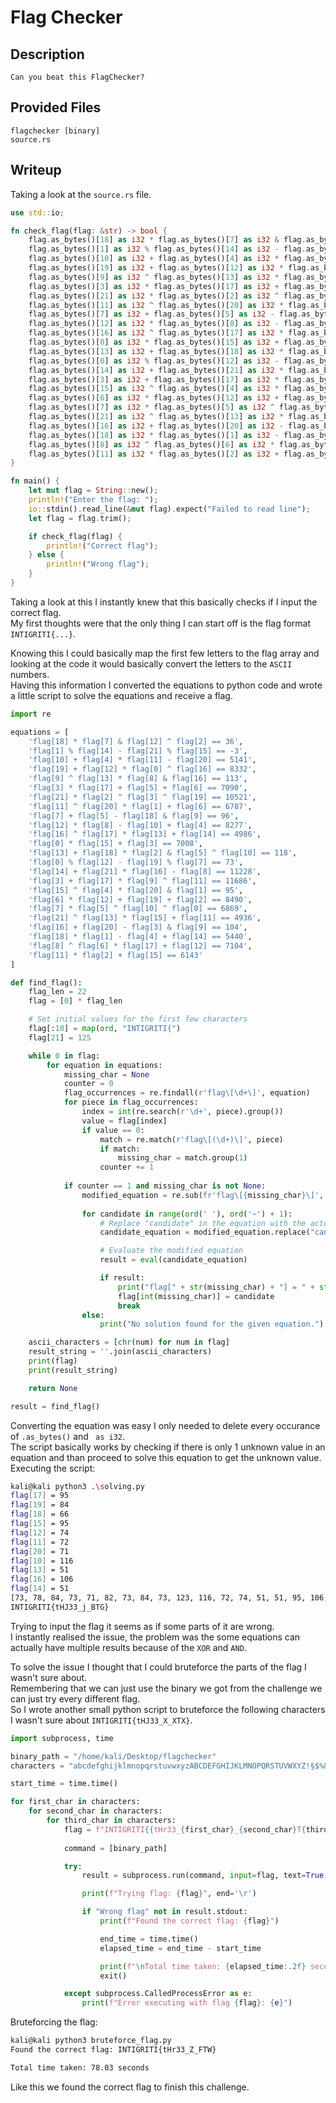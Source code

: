 # Flag Checker

## Description
```
Can you beat this FlagChecker?
```

## Provided Files
```
flagchecker [binary]
source.rs
```

## Writeup

Taking a look at the `source.rs` file. <br/>
```rs
use std::io;

fn check_flag(flag: &str) -> bool {
    flag.as_bytes()[18] as i32 * flag.as_bytes()[7] as i32 & flag.as_bytes()[12] as i32 ^ flag.as_bytes()[2] as i32 == 36 &&
    flag.as_bytes()[1] as i32 % flag.as_bytes()[14] as i32 - flag.as_bytes()[21] as i32 % flag.as_bytes()[15] as i32 == -3 &&
    flag.as_bytes()[10] as i32 + flag.as_bytes()[4] as i32 * flag.as_bytes()[11] as i32 - flag.as_bytes()[20] as i32 == 5141 &&
    flag.as_bytes()[19] as i32 + flag.as_bytes()[12] as i32 * flag.as_bytes()[0] as i32 ^ flag.as_bytes()[16] as i32 == 8332 &&
    flag.as_bytes()[9] as i32 ^ flag.as_bytes()[13] as i32 * flag.as_bytes()[8] as i32 & flag.as_bytes()[16] as i32 == 113 &&
    flag.as_bytes()[3] as i32 * flag.as_bytes()[17] as i32 + flag.as_bytes()[5] as i32 + flag.as_bytes()[6] as i32 == 7090 &&
    flag.as_bytes()[21] as i32 * flag.as_bytes()[2] as i32 ^ flag.as_bytes()[3] as i32 ^ flag.as_bytes()[19] as i32 == 10521 &&
    flag.as_bytes()[11] as i32 ^ flag.as_bytes()[20] as i32 * flag.as_bytes()[1] as i32 + flag.as_bytes()[6] as i32 == 6787 &&
    flag.as_bytes()[7] as i32 + flag.as_bytes()[5] as i32 - flag.as_bytes()[18] as i32 & flag.as_bytes()[9] as i32 == 96 &&
    flag.as_bytes()[12] as i32 * flag.as_bytes()[8] as i32 - flag.as_bytes()[10] as i32 + flag.as_bytes()[4] as i32 == 8277 &&
    flag.as_bytes()[16] as i32 ^ flag.as_bytes()[17] as i32 * flag.as_bytes()[13] as i32 + flag.as_bytes()[14] as i32 == 4986 &&
    flag.as_bytes()[0] as i32 * flag.as_bytes()[15] as i32 + flag.as_bytes()[3] as i32 == 7008 &&
    flag.as_bytes()[13] as i32 + flag.as_bytes()[18] as i32 * flag.as_bytes()[2] as i32 & flag.as_bytes()[5] as i32 ^ flag.as_bytes()[10] as i32 == 118 &&
    flag.as_bytes()[0] as i32 % flag.as_bytes()[12] as i32 - flag.as_bytes()[19] as i32 % flag.as_bytes()[7] as i32 == 73 &&
    flag.as_bytes()[14] as i32 + flag.as_bytes()[21] as i32 * flag.as_bytes()[16] as i32 - flag.as_bytes()[8] as i32 == 11228 &&
    flag.as_bytes()[3] as i32 + flag.as_bytes()[17] as i32 * flag.as_bytes()[9] as i32 ^ flag.as_bytes()[11] as i32 == 11686 &&
    flag.as_bytes()[15] as i32 ^ flag.as_bytes()[4] as i32 * flag.as_bytes()[20] as i32 & flag.as_bytes()[1] as i32 == 95 &&
    flag.as_bytes()[6] as i32 * flag.as_bytes()[12] as i32 + flag.as_bytes()[19] as i32 + flag.as_bytes()[2] as i32 == 8490 &&
    flag.as_bytes()[7] as i32 * flag.as_bytes()[5] as i32 ^ flag.as_bytes()[10] as i32 ^ flag.as_bytes()[0] as i32 == 6869 &&
    flag.as_bytes()[21] as i32 ^ flag.as_bytes()[13] as i32 * flag.as_bytes()[15] as i32 + flag.as_bytes()[11] as i32 == 4936 &&
    flag.as_bytes()[16] as i32 + flag.as_bytes()[20] as i32 - flag.as_bytes()[3] as i32 & flag.as_bytes()[9] as i32 == 104 &&
    flag.as_bytes()[18] as i32 * flag.as_bytes()[1] as i32 - flag.as_bytes()[4] as i32 + flag.as_bytes()[14] as i32 == 5440 &&
    flag.as_bytes()[8] as i32 ^ flag.as_bytes()[6] as i32 * flag.as_bytes()[17] as i32 + flag.as_bytes()[12] as i32 == 7104 &&
    flag.as_bytes()[11] as i32 * flag.as_bytes()[2] as i32 + flag.as_bytes()[15] as i32 == 6143
}

fn main() {
    let mut flag = String::new();
    println!("Enter the flag: ");
    io::stdin().read_line(&mut flag).expect("Failed to read line");
    let flag = flag.trim();

    if check_flag(flag) {
        println!("Correct flag");
    } else {
        println!("Wrong flag");
    }
}
```

Taking a look at this I instantly knew that this basically checks if I input the correct flag. <br/>
My first thoughts were that the only thing I can start off is the flag format `INTIGRITI{...}`. <br/>

Knowing this I could basically map the first few letters to the flag array and looking at the code it would basically convert the letters to the `ASCII` numbers. <br/>
Having this information I converted the equations to python code and wrote a little script to solve the equations and receive a flag. <br/>
```py
import re

equations = [
    'flag[18] * flag[7] & flag[12] ^ flag[2] == 36',
    'flag[1] % flag[14] - flag[21] % flag[15] == -3',
    'flag[10] + flag[4] * flag[11] - flag[20] == 5141',
    'flag[19] + flag[12] * flag[0] ^ flag[16] == 8332',
    'flag[9] ^ flag[13] * flag[8] & flag[16] == 113',
    'flag[3] * flag[17] + flag[5] + flag[6] == 7090',
    'flag[21] * flag[2] ^ flag[3] ^ flag[19] == 10521',
    'flag[11] ^ flag[20] * flag[1] + flag[6] == 6787',
    'flag[7] + flag[5] - flag[18] & flag[9] == 96',
    'flag[12] * flag[8] - flag[10] + flag[4] == 8277',
    'flag[16] ^ flag[17] * flag[13] + flag[14] == 4986',
    'flag[0] * flag[15] + flag[3] == 7008',
    'flag[13] + flag[18] * flag[2] & flag[5] ^ flag[10] == 118',
    'flag[0] % flag[12] - flag[19] % flag[7] == 73',
    'flag[14] + flag[21] * flag[16] - flag[8] == 11228',
    'flag[3] + flag[17] * flag[9] ^ flag[11] == 11686',
    'flag[15] ^ flag[4] * flag[20] & flag[1] == 95',
    'flag[6] * flag[12] + flag[19] + flag[2] == 8490',
    'flag[7] * flag[5] ^ flag[10] ^ flag[0] == 6869',
    'flag[21] ^ flag[13] * flag[15] + flag[11] == 4936',
    'flag[16] + flag[20] - flag[3] & flag[9] == 104',
    'flag[18] * flag[1] - flag[4] + flag[14] == 5440',
    'flag[8] ^ flag[6] * flag[17] + flag[12] == 7104',
    'flag[11] * flag[2] + flag[15] == 6143'
]

def find_flag():
    flag_len = 22
    flag = [0] * flag_len

    # Set initial values for the first few characters
    flag[:10] = map(ord, "INTIGRITI{")
    flag[21] = 125

    while 0 in flag:
        for equation in equations:
            missing_char = None
            counter = 0
            flag_occurrences = re.findall(r'flag\[\d+\]', equation)
            for piece in flag_occurrences:
                index = int(re.search(r'\d+', piece).group())
                value = flag[index]
                if value == 0:
                    match = re.match(r'flag\[(\d+)\]', piece)
                    if match:
                        missing_char = match.group(1)
                    counter += 1
            
            if counter == 1 and missing_char is not None:
                modified_equation = re.sub(fr'flag\[{missing_char}\]', "candidate", equation)
                
                for candidate in range(ord(' '), ord('~') + 1):
                    # Replace "candidate" in the equation with the actual candidate value
                    candidate_equation = modified_equation.replace("candidate", str(candidate))

                    # Evaluate the modified equation
                    result = eval(candidate_equation)

                    if result:
                        print("flag[" + str(missing_char) + "] = " + str(candidate))
                        flag[int(missing_char)] = candidate
                        break
                else:
                    print("No solution found for the given equation.")

    ascii_characters = [chr(num) for num in flag]
    result_string = ''.join(ascii_characters)
    print(flag)
    print(result_string)

    return None

result = find_flag()
```

Converting the equation was easy I only needed to delete every occurance of `.as_bytes()` and ` as i32`. <br/>
The script basically works by checking if there is only 1 unknown value in an equation and than proceed to solve this equation to get the unknown value. <br/>
Executing the script: <br/>
```sh
kali@kali python3 .\solving.py
flag[17] = 95
flag[19] = 84
flag[18] = 66
flag[15] = 95
flag[12] = 74
flag[11] = 72
flag[20] = 71
flag[10] = 116
flag[13] = 51
flag[16] = 106
flag[14] = 51
[73, 78, 84, 73, 71, 82, 73, 84, 73, 123, 116, 72, 74, 51, 51, 95, 106, 95, 66, 84, 71, 125]
INTIGRITI{tHJ33_j_BTG}
```

Trying to input the flag it seems as if some parts of it are wrong. <br/>
I instantly realised the issue, the problem was the some equations can actually have multiple results because of the `XOR` and `AND`. <br/> 

To solve the issue I thought that I could bruteforce the parts of the flag I wasn't sure about. <br/>
Remembering that we can just use the binary we got from the challenge we can just try every different flag. <br/>
So I wrote another small python script to bruteforce the following characters I wasn't sure about `INTIGRITI{tHJ33_X_XTX}`. <br/>
```py
import subprocess, time

binary_path = "/home/kali/Desktop/flagchecker"
characters = "abcdefghijklmnopqrstuvwxyzABCDEFGHIJKLMNOPQRSTUVWXYZ!§$%&/()?_*#"

start_time = time.time()

for first_char in characters:
    for second_char in characters:
        for third_char in characters:
            flag = f"INTIGRITI{{tHr33_{first_char}_{second_char}T{third_char}}}"
            
            command = [binary_path]

            try:
                result = subprocess.run(command, input=flag, text=True, capture_output=True, check=True)

                print(f"Trying flag: {flag}", end='\r')

                if "Wrong flag" not in result.stdout:
                    print(f"Found the correct flag: {flag}")

                    end_time = time.time()
                    elapsed_time = end_time - start_time

                    print(f"\nTotal time taken: {elapsed_time:.2f} seconds")
                    exit() 

            except subprocess.CalledProcessError as e:
                print(f"Error executing with flag {flag}: {e}")
```

Bruteforcing the flag: <br/>
```sh
kali@kali python3 bruteforce_flag.py 
Found the correct flag: INTIGRITI{tHr33_Z_FTW}

Total time taken: 78.03 seconds
```

Like this we found the correct flag to finish this challenge. 
